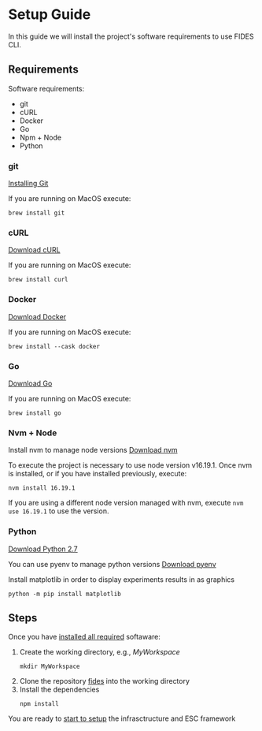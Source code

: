 # Setup Guide
In this guide we will install the project's software requirements to use FIDES CLI.

## Requirements
Software requirements:
- git
- cURL
- Docker
- Go
- Npm + Node
- Python

### git
[Installing Git](https://git-scm.com/book/en/v2/Getting-Started-Installing-Git)

If you are running on MacOS execute:
```
brew install git
```

### cURL
[Download cURL](https://curl.haxx.se/download.html)

If you are running on MacOS execute:
```
brew install curl
```

### Docker
[Download Docker](https://www.docker.com/get-started/)

If you are running on MacOS execute:
```
brew install --cask docker
```
### Go
[Download Go](https://go.dev/dl/)

If you are running on MacOS execute:
```
brew install go
```

### Nvm + Node
Install nvm to manage node versions [Download nvm](https://github.com/nvm-sh/nvm#installing-and-updating)

To execute the project is necessary to use node version v16.19.1. Once nvm is installed, or if you have installed previously, execute:
```
nvm install 16.19.1
```

If you are using a different node version managed with nvm, execute `nvm use 16.19.1` to use the version.

### Python
[Download Python 2.7](https://www.python.org/downloads/)

You can use pyenv to manage python versions [Download pyenv](https://github.com/pyenv/pyenv)

Install matplotlib in order to display experiments results in as graphics
```
python -m pip install matplotlib 
```

## Steps
Once you have [installed all required](#requirements) softaware:

1. Create the working directory, e.g., *MyWorkspace*
    ```
    mkdir MyWorkspace
    ```
1. Clone the repository [fides](https://github.com/isa-group/fides) into the working directory
1. Install the dependencies
    ```
    npm install
    ```

You are ready to [start to setup](usage.md) the infrasctructure and ESC framework